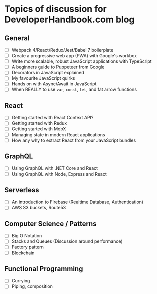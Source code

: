 # Topics of discussion for DeveloperHandbook.com blog

## General
- [ ] Webpack 4/React/Redux/Jest/Babel 7 boilerplate
- [ ] Create a progressive web app (PWA) with Google's workbox
- [ ] Write more scalable, robust JavaScript applications with TypeScript
- [ ] A beginners guide to Puppeteer from Google
- [ ] Decorators in JavaScript explained
- [ ] My favourite JavaScript quirks
- [ ] Hands on with Async/Await in JavaScript
- [ ] When REALLY to use `var`, `const`, `let`, and fat arrow functions

## React
- [ ] Getting started with React Context API?
- [ ] Getting started with Redux
- [ ] Getting started with MobX
- [ ] Managing state in modern React applications
- [ ] How any why to extract React from your JavaScript bundles

## GraphQL
- [ ] Using GraphQL with .NET Core and React
- [ ] Using GraphQL with Node, Express and React

## Serverless
- [ ] An introduction to Firebase (Realtime Database, Authentication)
- [ ] AWS S3 buckets, Route53

## Computer Science / Patterns
- [ ] Big O Notation
- [ ] Stacks and Queues (Discussion around performance)
- [ ] Factory pattern
- [ ] Blockchain

## Functional Programming
- [ ] Currying
- [ ] Piping, composition
